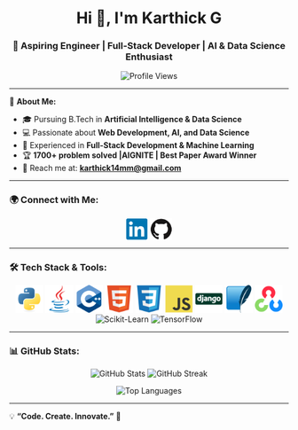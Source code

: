 <h1 align="center">Hi 👋, I'm Karthick G</h1>
<h3 align="center">🚀 Aspiring Engineer | Full-Stack Developer | AI & Data Science Enthusiast</h3>

<p align="center">
  <img src="https://komarev.com/ghpvc/?username=CodeWith-Karthick&label=Profile%20views&color=0e75b6&style=flat" alt="Profile Views" />
</p>

---

🌟 **About Me:**
- 🎓 Pursuing B.Tech in **Artificial Intelligence & Data Science**
- 💻 Passionate about **Web Development, AI, and Data Science**
- 🚀 Experienced in **Full-Stack Development & Machine Learning**
- 🏆 **1700+ problem solved |AIGNITE | Best Paper Award Winner**
- 📧 Reach me at: **karthick14mm@gmail.com**

---

### 🌍 Connect with Me:
<p align="center">
  <a href="https://linkedin.com/in/karthickg" target="blank"><img align="center" src="https://raw.githubusercontent.com/devicons/devicon/master/icons/linkedin/linkedin-original.svg" alt="LinkedIn" height="40" width="40" /></a>
  <a href="https://github.com/CodeWith-Karthick" target="blank"><img align="center" src="https://raw.githubusercontent.com/devicons/devicon/master/icons/github/github-original.svg" alt="GitHub" height="40" width="40" /></a>
</p>

---

### 🛠️ Tech Stack & Tools:
<p align="center">
  <img src="https://raw.githubusercontent.com/devicons/devicon/master/icons/python/python-original.svg" alt="Python" width="50" height="50"/>
  <img src="https://raw.githubusercontent.com/devicons/devicon/master/icons/java/java-original.svg" alt="Java" width="50" height="50"/>
  <img src="https://raw.githubusercontent.com/devicons/devicon/master/icons/cplusplus/cplusplus-original.svg" alt="C++" width="50" height="50"/>
  <img src="https://raw.githubusercontent.com/devicons/devicon/master/icons/html5/html5-original.svg" alt="HTML" width="50" height="50"/>
  <img src="https://raw.githubusercontent.com/devicons/devicon/master/icons/css3/css3-original.svg" alt="CSS" width="50" height="50"/>
  <img src="https://raw.githubusercontent.com/devicons/devicon/master/icons/javascript/javascript-original.svg" alt="JavaScript" width="50" height="50"/>
  <img src="https://raw.githubusercontent.com/devicons/devicon/master/icons/django/django-original.svg" alt="Django" width="50" height="50"/>
  <img src="https://raw.githubusercontent.com/devicons/devicon/master/icons/sqlite/sqlite-original.svg" alt="SQLite" width="50" height="50"/>
  <img src="https://raw.githubusercontent.com/devicons/devicon/master/icons/opencv/opencv-original.svg" alt="OpenCV" width="50" height="50"/>
  <img src="https://upload.wikimedia.org/wikipedia/commons/0/05/Scikit_learn_logo_small.svg" alt="Scikit-Learn" width="50" height="50"/>
  <img src="https://www.vectorlogo.zone/logos/tensorflow/tensorflow-icon.svg" alt="TensorFlow" width="50" height="50"/>
</p>

---

### 📊 GitHub Stats:
<p align="center">
  <img src="https://github-readme-stats.vercel.app/api?username=CodeWith-Karthick&show_icons=true&theme=radical" alt="GitHub Stats" width="50%" />
  <img src="https://github-readme-streak-stats.herokuapp.com/?user=CodeWith-Karthick&theme=radical" alt="GitHub Streak" width="50%" />
</p>

<p align="center">
  <img src="https://github-readme-stats.vercel.app/api/top-langs?username=CodeWith-Karthick&layout=compact&theme=radical" alt="Top Languages" width="50%" />
</p>

---

💡 **“Code. Create. Innovate.”** 🚀
